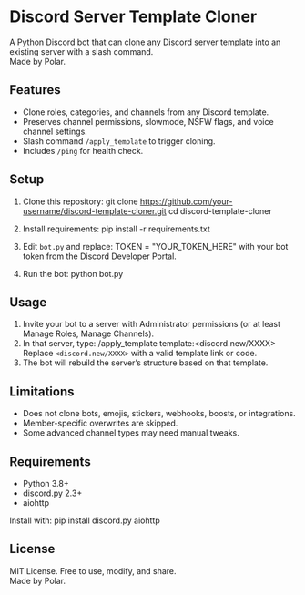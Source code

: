 # Discord Server Template Cloner

A Python Discord bot that can clone any Discord server template into an existing server with a slash command.  
Made by Polar.

## Features
- Clone roles, categories, and channels from any Discord template.
- Preserves channel permissions, slowmode, NSFW flags, and voice channel settings.
- Slash command `/apply_template` to trigger cloning.
- Includes `/ping` for health check.

## Setup

1. Clone this repository:
   git clone https://github.com/your-username/discord-template-cloner.git
   cd discord-template-cloner

2. Install requirements:
   pip install -r requirements.txt

3. Edit `bot.py` and replace:
   TOKEN = "YOUR_TOKEN_HERE"
   with your bot token from the Discord Developer Portal.

4. Run the bot:
   python bot.py

## Usage

1. Invite your bot to a server with Administrator permissions (or at least Manage Roles, Manage Channels).
2. In that server, type:
   /apply_template template:<discord.new/XXXX>
   Replace `<discord.new/XXXX>` with a valid template link or code.
3. The bot will rebuild the server’s structure based on that template.

## Limitations
- Does not clone bots, emojis, stickers, webhooks, boosts, or integrations.  
- Member-specific overwrites are skipped.  
- Some advanced channel types may need manual tweaks.  

## Requirements
- Python 3.8+
- discord.py 2.3+
- aiohttp

Install with:
   pip install discord.py aiohttp

## License
MIT License. Free to use, modify, and share.  
Made by Polar.